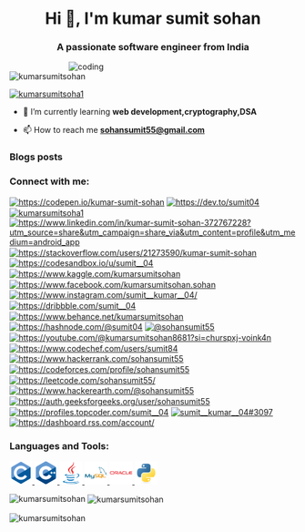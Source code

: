 <h1 align="center">Hi 👋, I'm kumar sumit sohan</h1>
<h3 align="center">A passionate software engineer from India</h3>
<img align="right" alt="coding" width="400" src="https://user-images.githubusercontent.com/55389276/140866485-8fb1c876-9a8f-4d6a-98dc-08c4981eaf70.gif">

<p align="left"> <img src="https://komarev.com/ghpvc/?username=kumarsumitsohan&label=Profile%20views&color=0e75b6&style=flat" alt="kumarsumitsohan" /> </p>

<p align="left"> <a href="https://twitter.com/kumarsumitsoha1" target="blank"><img src="https://img.shields.io/twitter/follow/kumarsumitsoha1?logo=twitter&style=for-the-badge" alt="kumarsumitsoha1" /></a> </p>

- 🌱 I’m currently learning **web development,cryptography,DSA**

- 📫 How to reach me **sohansumit55@gmail.com**

### Blogs posts
<!-- BLOG-POST-LIST:START -->
<!-- BLOG-POST-LIST:END -->

<h3 align="left">Connect with me:</h3>
<p align="left">
<a href="https://codepen.io/https://codepen.io/kumar-sumit-sohan" target="blank"><img align="center" src="https://raw.githubusercontent.com/rahuldkjain/github-profile-readme-generator/master/src/images/icons/Social/codepen.svg" alt="https://codepen.io/kumar-sumit-sohan" height="30" width="40" /></a>
<a href="https://dev.to/https://dev.to/sumit04" target="blank"><img align="center" src="https://raw.githubusercontent.com/rahuldkjain/github-profile-readme-generator/master/src/images/icons/Social/devto.svg" alt="https://dev.to/sumit04" height="30" width="40" /></a>
<a href="https://twitter.com/kumarsumitsoha1" target="blank"><img align="center" src="https://raw.githubusercontent.com/rahuldkjain/github-profile-readme-generator/master/src/images/icons/Social/twitter.svg" alt="kumarsumitsoha1" height="30" width="40" /></a>
<a href="https://linkedin.com/in/https://www.linkedin.com/in/kumar-sumit-sohan-372767228?utm_source=share&utm_campaign=share_via&utm_content=profile&utm_medium=android_app" target="blank"><img align="center" src="https://raw.githubusercontent.com/rahuldkjain/github-profile-readme-generator/master/src/images/icons/Social/linked-in-alt.svg" alt="https://www.linkedin.com/in/kumar-sumit-sohan-372767228?utm_source=share&utm_campaign=share_via&utm_content=profile&utm_medium=android_app" height="30" width="40" /></a>
<a href="https://stackoverflow.com/users/https://stackoverflow.com/users/21273590/kumar-sumit-sohan" target="blank"><img align="center" src="https://raw.githubusercontent.com/rahuldkjain/github-profile-readme-generator/master/src/images/icons/Social/stack-overflow.svg" alt="https://stackoverflow.com/users/21273590/kumar-sumit-sohan" height="30" width="40" /></a>
<a href="https://codesandbox.com/https://codesandbox.io/u/sumit__04" target="blank"><img align="center" src="https://raw.githubusercontent.com/rahuldkjain/github-profile-readme-generator/master/src/images/icons/Social/codesandbox.svg" alt="https://codesandbox.io/u/sumit__04" height="30" width="40" /></a>
<a href="https://kaggle.com/https://www.kaggle.com/kumarsumitsohan" target="blank"><img align="center" src="https://raw.githubusercontent.com/rahuldkjain/github-profile-readme-generator/master/src/images/icons/Social/kaggle.svg" alt="https://www.kaggle.com/kumarsumitsohan" height="30" width="40" /></a>
<a href="https://fb.com/https://www.facebook.com/kumarsumitsohan.sohan" target="blank"><img align="center" src="https://raw.githubusercontent.com/rahuldkjain/github-profile-readme-generator/master/src/images/icons/Social/facebook.svg" alt="https://www.facebook.com/kumarsumitsohan.sohan" height="30" width="40" /></a>
<a href="https://instagram.com/https://www.instagram.com/sumit__kumar__04/" target="blank"><img align="center" src="https://raw.githubusercontent.com/rahuldkjain/github-profile-readme-generator/master/src/images/icons/Social/instagram.svg" alt="https://www.instagram.com/sumit__kumar__04/" height="30" width="40" /></a>
<a href="https://dribbble.com/https://dribbble.com/sumit__04" target="blank"><img align="center" src="https://raw.githubusercontent.com/rahuldkjain/github-profile-readme-generator/master/src/images/icons/Social/dribbble.svg" alt="https://dribbble.com/sumit__04" height="30" width="40" /></a>
<a href="https://www.behance.net/https://www.behance.net/kumarsumitsohan" target="blank"><img align="center" src="https://raw.githubusercontent.com/rahuldkjain/github-profile-readme-generator/master/src/images/icons/Social/behance.svg" alt="https://www.behance.net/kumarsumitsohan" height="30" width="40" /></a>
<a href="https://hashnode.com/https://hashnode.com/@sumit04" target="blank"><img align="center" src="https://raw.githubusercontent.com/rahuldkjain/github-profile-readme-generator/master/src/images/icons/Social/hashnode.svg" alt="https://hashnode.com/@sumit04" height="30" width="40" /></a>
<a href="https://medium.com/@sohansumit55" target="blank"><img align="center" src="https://raw.githubusercontent.com/rahuldkjain/github-profile-readme-generator/master/src/images/icons/Social/medium.svg" alt="@sohansumit55" height="30" width="40" /></a>
<a href="https://www.youtube.com/c/https://youtube.com/@kumarsumitsohan8681?si=churspxj-voink4n" target="blank"><img align="center" src="https://raw.githubusercontent.com/rahuldkjain/github-profile-readme-generator/master/src/images/icons/Social/youtube.svg" alt="https://youtube.com/@kumarsumitsohan8681?si=churspxj-voink4n" height="30" width="40" /></a>
<a href="https://www.codechef.com/users/https://www.codechef.com/users/sumit84" target="blank"><img align="center" src="https://cdn.jsdelivr.net/npm/simple-icons@3.1.0/icons/codechef.svg" alt="https://www.codechef.com/users/sumit84" height="30" width="40" /></a>
<a href="https://www.hackerrank.com/https://www.hackerrank.com/sohansumit55" target="blank"><img align="center" src="https://raw.githubusercontent.com/rahuldkjain/github-profile-readme-generator/master/src/images/icons/Social/hackerrank.svg" alt="https://www.hackerrank.com/sohansumit55" height="30" width="40" /></a>
<a href="https://codeforces.com/profile/https://codeforces.com/profile/sohansumit55" target="blank"><img align="center" src="https://raw.githubusercontent.com/rahuldkjain/github-profile-readme-generator/master/src/images/icons/Social/codeforces.svg" alt="https://codeforces.com/profile/sohansumit55" height="30" width="40" /></a>
<a href="https://www.leetcode.com/https://leetcode.com/sohansumit55/" target="blank"><img align="center" src="https://raw.githubusercontent.com/rahuldkjain/github-profile-readme-generator/master/src/images/icons/Social/leet-code.svg" alt="https://leetcode.com/sohansumit55/" height="30" width="40" /></a>
<a href="https://www.hackerearth.com/https://www.hackerearth.com/@sohansumit55" target="blank"><img align="center" src="https://raw.githubusercontent.com/rahuldkjain/github-profile-readme-generator/master/src/images/icons/Social/hackerearth.svg" alt="https://www.hackerearth.com/@sohansumit55" height="30" width="40" /></a>
<a href="https://auth.geeksforgeeks.org/user/https://auth.geeksforgeeks.org/user/sohansumit55" target="blank"><img align="center" src="https://raw.githubusercontent.com/rahuldkjain/github-profile-readme-generator/master/src/images/icons/Social/geeks-for-geeks.svg" alt="https://auth.geeksforgeeks.org/user/sohansumit55" height="30" width="40" /></a>
<a href="https://www.topcoder.com/members/https://profiles.topcoder.com/sumit__04" target="blank"><img align="center" src="https://raw.githubusercontent.com/rahuldkjain/github-profile-readme-generator/master/src/images/icons/Social/topcoder.svg" alt="https://profiles.topcoder.com/sumit__04" height="30" width="40" /></a>
<a href="https://discord.gg/sumit__kumar__04#3097" target="blank"><img align="center" src="https://raw.githubusercontent.com/rahuldkjain/github-profile-readme-generator/master/src/images/icons/Social/discord.svg" alt="sumit__kumar__04#3097" height="30" width="40" /></a>
<a href="/https://dashboard.rss.com/account/" target="blank"><img align="center" src="https://raw.githubusercontent.com/rahuldkjain/github-profile-readme-generator/master/src/images/icons/Social/rss.svg" alt="https://dashboard.rss.com/account/" height="30" width="40" /></a>
</p>

<h3 align="left">Languages and Tools:</h3>
<p align="left"> <a href="https://www.cprogramming.com/" target="_blank" rel="noreferrer"> <img src="https://raw.githubusercontent.com/devicons/devicon/master/icons/c/c-original.svg" alt="c" width="40" height="40"/> </a> <a href="https://www.w3schools.com/cpp/" target="_blank" rel="noreferrer"> <img src="https://raw.githubusercontent.com/devicons/devicon/master/icons/cplusplus/cplusplus-original.svg" alt="cplusplus" width="40" height="40"/> </a> <a href="https://www.java.com" target="_blank" rel="noreferrer"> <img src="https://raw.githubusercontent.com/devicons/devicon/master/icons/java/java-original.svg" alt="java" width="40" height="40"/> </a> <a href="https://www.mysql.com/" target="_blank" rel="noreferrer"> <img src="https://raw.githubusercontent.com/devicons/devicon/master/icons/mysql/mysql-original-wordmark.svg" alt="mysql" width="40" height="40"/> </a> <a href="https://www.oracle.com/" target="_blank" rel="noreferrer"> <img src="https://raw.githubusercontent.com/devicons/devicon/master/icons/oracle/oracle-original.svg" alt="oracle" width="40" height="40"/> </a> <a href="https://www.python.org" target="_blank" rel="noreferrer"> <img src="https://raw.githubusercontent.com/devicons/devicon/master/icons/python/python-original.svg" alt="python" width="40" height="40"/> </a> </p>

<p><img align="left" src="https://github-readme-stats.vercel.app/api/top-langs?username=kumarsumitsohan&show_icons=true&locale=en&layout=compact" alt="kumarsumitsohan" /></p>

<p>&nbsp;<img align="center" src="https://github-readme-stats.vercel.app/api?username=kumarsumitsohan&show_icons=true&locale=en" alt="kumarsumitsohan" /></p>

<p><img align="center" src="https://github-readme-streak-stats.herokuapp.com/?user=kumarsumitsohan&" alt="kumarsumitsohan" /></p>
